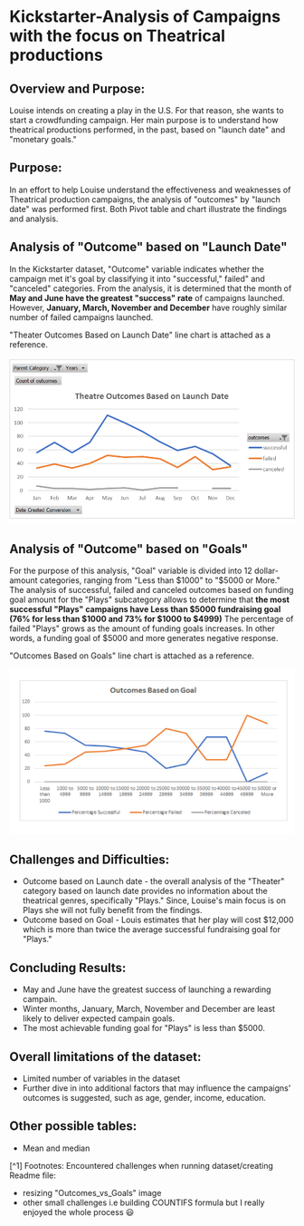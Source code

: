 # Kickstarter-Analysis of Campaigns with the focus on Theatrical productions
## Overview and Purpose:
Louise intends on creating a play in the U.S.  For that reason, she wants to start a crowdfunding campaign.  Her main purpose is to understand how theatrical productions performed, in the past, based on "launch date" and "monetary goals."
## Purpose:
In an effort to help Louise understand the effectiveness and weaknesses of Theatrical production campaigns, the analysis of "outcomes" by "launch date" was performed first. Both Pivot table and chart illustrate the findings and analysis.
## Analysis of "Outcome" based on "Launch Date" 
In the Kickstarter dataset, "Outcome" variable indicates whether the campaign met it's goal by classifying it into "successful," failed" and "canceled" categories.
From the analysis, it is determined that the month of **May and June have the greatest "success" rate** of campaigns launched.  However, **January, March, November and December** have roughly similar number of failed campaigns launched. 

"Theater Outcomes Based on Launch Date" line chart is attached as a reference.


![](Theater_Outcomes_vs_Launch.png)


## Analysis of "Outcome" based on "Goals"
For the purpose of this analysis, "Goal" variable is divided into 12 dollar-amount categories, ranging from "Less than $1000" to "$5000 or More." 
The analysis of successful, failed and canceled outcomes based on funding goal amount for the "Plays" subcategory allows to determine that **the most successful "Plays" campaigns have Less than $5000 fundraising goal (76% for less than $1000 and 73% for $1000 to $4999)**
The percentage of failed "Plays" grows as the amount of funding goals increases.  In other words, a funding goal of $5000 and more generates negative response.

"Outcomes Based on Goals" line chart is attached as a reference.

![](Outcomes_vs_Goals_new1.png)

## Challenges and Difficulties:
- Outcome based on Launch date - the overall analysis of the "Theater" category based on launch date provides no information about the theatrical genres, specifically "Plays."  Since, Louise's main focus is on Plays she will not fully benefit from the findings.
- Outcome based on Goal - Louis estimates that her play will cost $12,000 which is more than twice the average successful fundraising goal for "Plays."
## Concluding Results:
- May and June have the greatest success of launching a rewarding campain.
- Winter months, January, March, November and December are least likely to deliver expected campain goals.
- The most achievable funding goal for "Plays" is less than $5000.
## Overall limitations of the dataset:
- Limited number of variables in the dataset 
- Further dive in into additional factors that may influence the campaigns' outcomes is suggested, such as age, gender, income, education.
## Other possible tables:
- Mean and median 


[^1] Footnotes: Encountered challenges when running dataset/creating Readme file:
- resizing "Outcomes_vs_Goals" image
- other small challenges i.e building COUNTIFS formula but I really enjoyed the whole process :smiley:

